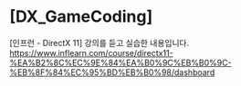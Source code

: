 # [DX_GameCoding]
[인프런 - DirectX 11] 강의를 듣고 실습한 내용입니다.
https://www.inflearn.com/course/directx11-%EA%B2%8C%EC%9E%84%EA%B0%9C%EB%B0%9C-%EB%8F%84%EC%95%BD%EB%B0%98/dashboard
